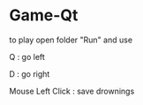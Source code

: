 # Game-Qt

to play open folder "Run" and use 

Q : go left

D : go right

Mouse Left Click : save drownings
